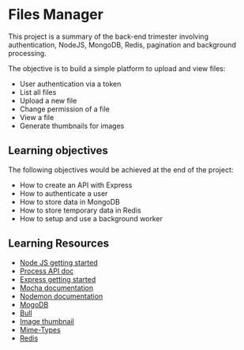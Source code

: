 # Files Manager
This project is a summary of the back-end trimester involving authentication, NodeJS, MongoDB, Redis, pagination and background processing.     

The objective is to build a simple platform to upload and view files: 
* User authentication via a token
* List all files
* Upload a new file
* Change permission of a file
* View a file
* Generate thumbnails for images  

## Learning objectives   
The following objectives would be achieved at the end of the project:
* How to create an API with Express
* How to authenticate a user
* How to store data in MongoDB
* How to store temporary data in Redis
* How to setup and use a background worker

## Learning Resources
* [Node JS getting started](https://nodejs.org/en/docs/guides/getting-started-guide/) 
* [Process API doc](https://node.readthedocs.io/en/latest/api/process/) 
* [Express getting started](https://expressjs.com/en/starter/installing.html)
* [Mocha documentation](https://mochajs.org/)
* [Nodemon documentation](https://github.com/remy/nodemon#nodemon) 
* [MogoDB](https://github.com/mongodb/node-mongodb-native) 
* [Bull](https://github.com/OptimalBits/bull)
* [Image thumbnail](https://www.npmjs.com/package/image-thumbnail)
* [Mime-Types](https://www.npmjs.com/package/mime-types) 
* [Redis](https://github.com/redis/node-redis) 
